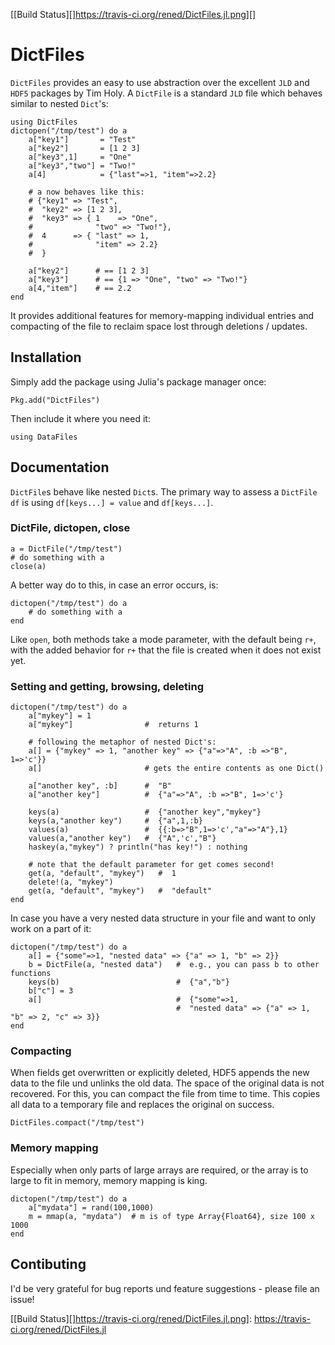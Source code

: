 [[Build Status][]https://travis-ci.org/rened/DictFiles.jl.png][]

# DictFiles

`DictFiles` provides an easy to use abstraction over the excellent `JLD`
and `HDF5` packages by Tim Holy. A `DictFile` is a standard `JLD` file which behaves similar to nested `Dict`'s:

    using DictFiles
    dictopen("/tmp/test") do a
        a["key1"]       = "Test"
        a["key2"]       = [1 2 3]
        a["key3",1]     = "One"
        a["key3","two"] = "Two!"
        a[4]            = {"last"=>1, "item"=>2.2}

        # a now behaves like this:
        # {"key1" => "Test",
        #  "key2" => [1 2 3],
        #  "key3" => { 1    => "One",
        #              "two" => "Two!"},
        #  4      => { "last" => 1,
        #              "item" => 2.2}
        #  }

        a["key2"]      # == [1 2 3]
        a["key3"]      # == {1 => "One", "two" => "Two!"}
        a[4,"item"]    # == 2.2
    end

It provides additional features for memory-mapping individual entries and compacting of the file to reclaim space lost through deletions / updates.

## Installation

Simply add the package using Julia's package manager once:

    Pkg.add("DictFiles")

Then include it where you need it:

    using DataFiles

## Documentation

`DictFile`s behave like nested `Dict`s. The primary way to assess a `DictFile df` is using `df[keys...] = value` and `df[keys...]`.

### DictFile, dictopen, close

    a = DictFile("/tmp/test")
    # do something with a
    close(a)

A better way do to this, in case an error occurs, is:

    dictopen("/tmp/test") do a
        # do something with a
    end

Like `open`, both methods take a mode parameter, with the default being `r+`, with the added behavior for `r+` that the file is created when it does not exist yet.

### Setting and getting, browsing, deleting

    dictopen("/tmp/test") do a
        a["mykey"] = 1
        a["mykey"]                #  returns 1
     
        # following the metaphor of nested Dict's:
        a[] = {"mykey" => 1, "another key" => {"a"=>"A", :b =>"B", 1=>'c'}}
        a[]                       # gets the entire contents as one Dict()

        a["another key", :b]      #  "B"
        a["another key"]          #  {"a"=>"A", :b =>"B", 1=>'c'}

        keys(a)                   #  {"another key","mykey"} 
        keys(a,"another key")     #  {"a",1,:b} 
        values(a)                 #  {{:b=>"B",1=>'c',"a"=>"A"},1} 
        values(a,"another key")   #  {"A",'c',"B"} 
        haskey(a,"mykey") ? println("has key!") : nothing

        # note that the default parameter for get comes second! 
        get(a, "default", "mykey")   #  1 
        delete!(a, "mykey")
        get(a, "default", "mykey")   #  "default"
    end

In case you have a very nested data structure in your file and want to only work on a part of it:

    dictopen("/tmp/test") do a 
        a[] = {"some"=>1, "nested data" => {"a" => 1, "b" => 2}}
        b = DictFile(a, "nested data")   #  e.g., you can pass b to other functions
        keys(b)                          #  {"a","b"} 
        b["c"] = 3 
        a[]                              #  {"some"=>1, 
                                         #  "nested data" => {"a" => 1, "b" => 2, "c" => 3}}
    end

### Compacting

When fields get overwritten or explicitly deleted, HDF5 appends the new data to the file und unlinks the old data. The space of the original data is not recovered. For this, you can compact the file from time to time. This copies all data to a temporary file and replaces the original on success.

    DictFiles.compact("/tmp/test")

### Memory mapping

Especially when only parts of large arrays are required, or the array is to large to fit in memory, memory mapping is king.

    dictopen("/tmp/test") do a
        a["mydata"] = rand(100,1000)
        m = mmap(a, "mydata")  # m is of type Array{Float64}, size 100 x 1000
    end

## Contibuting

I'd be very grateful for bug reports und feature suggestions - please file an issue!

  [[Build Status][]https://travis-ci.org/rened/DictFiles.jl.png]: https://travis-ci.org/rened/DictFiles.jl
